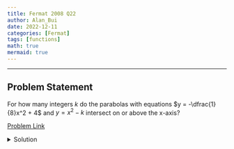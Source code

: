 ```yaml
---
title: Fermat 2008 Q22
author: Alan_Bui
date: 2022-12-11
categories: [Fermat]
tags: [functions]
math: true
mermaid: true
---
```


---
## Problem Statement
For how many integers $k$ do the parabolas with equations $y = -\dfrac{1}{8}x^2 + 4$ and $y = x^2 - k$ intersect on or above the x-axis?

[Problem Link](https://cemc.uwaterloo.ca/contests/past_contests/2008/2008FermatContest.pdf)

<details>
<summary> Solution </summary>

$$\text{let } f(x) = -\dfrac{1}{8}x^2 + 4 \implies \text{ vertex is at } (0, 4) \text{ and the parabola opens down}$$

$$\text{let } g(x) = x^2 - k \implies \text{ vertex is at } (0, -k) \text { and the parabola opens up}$$

$$\implies g(x) \text{ does not intersect with } f(x) \text{ when k < -4} \implies min(k) = -4$$

$$\text{set } f(x) = 0 \implies -\dfrac{1}{8}x^2 + 4 = 0 \implies x^2 - 32 = 0 \implies (x - \sqrt{32})(x + \sqrt{32}) = 0$$

$$\text{Roots } (\sqrt{32}, 0) \text{ and } (-\sqrt{32}, 0)$$

$$\text{set } g(x) = 0 \implies x^2 - k = 0 \implies (x - \sqrt{k})(x + \sqrt{k}) = 0$$

$$\text{Roots } (\sqrt{k}, 0) \text{ and } (-\sqrt{k}, 0)$$

$$\implies \text{if } f(x) \text{ intersects } g(x) \text{ on the x-axis at } (\sqrt{32}, 0) \text{ and } (-\sqrt{32}, 0) \text { when } k = 32$$

$$\implies max(k) = 32$$

$$\therefore -4 <= k <= 32 \implies \exists \; 32 - (-4) + 1 = 37 \text { possible values for } k$$

</details>